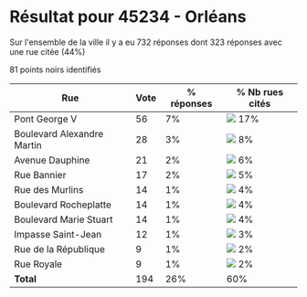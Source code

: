 # Résultat pour 45234 - Orléans

Sur l'ensemble de la ville il y a eu 732 réponses dont 323 réponses avec une rue citée (44%)

81 points noirs identifiés

| Rue | Vote | % réponses | % Nb rues cités|
|-----|------|------------|----------------|
| Pont George V | 56 | 7% | <img src="../../img/bar_17.gif" />&nbsp;17%|
| Boulevard Alexandre Martin | 28 | 3% | <img src="../../img/bar_8.gif" />&nbsp;8%|
| Avenue Dauphine | 21 | 2% | <img src="../../img/bar_6.gif" />&nbsp;6%|
| Rue Bannier | 17 | 2% | <img src="../../img/bar_5.gif" />&nbsp;5%|
| Rue des Murlins | 14 | 1% | <img src="../../img/bar_4.gif" />&nbsp;4%|
| Boulevard Rocheplatte | 14 | 1% | <img src="../../img/bar_4.gif" />&nbsp;4%|
| Boulevard Marie Stuart | 14 | 1% | <img src="../../img/bar_4.gif" />&nbsp;4%|
| Impasse Saint-Jean | 12 | 1% | <img src="../../img/bar_3.gif" />&nbsp;3%|
| Rue de la République | 9 | 1% | <img src="../../img/bar_2.gif" />&nbsp;2%|
| Rue Royale | 9 | 1% | <img src="../../img/bar_2.gif" />&nbsp;2%|
| **Total** | 194 | 26% | 60%|
